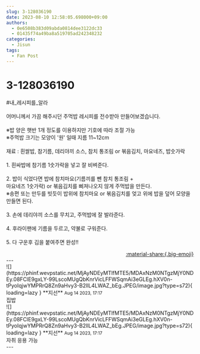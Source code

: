 ```yaml
---
slug: 3-128036190
date: 2023-08-10 12:58:05.698000+09:00
authors:
  - 0e6508b383d09abda0814dee3122dc33
  - 01435f74a49ba8a519705ad242348232
categories:
  - Jisun
tags:
  - Fan Post
---
```


# 3-128036190

<div class="post-container" markdown="1">
<div class="content-container md-sidebar__scrollwrap" markdown="1">

\#내_레시피를_알라 <br><br>어머니께서 가끔 해주시던 주먹밥 레시피를 전수받아 만들어보겠습니다.<br><br>※밥 양은 햇반 1개 정도를 이용하지만 기호에 따라 조절 가능<br>※주먹밥 크기는 모양이 '원' 일때 지름 11~12cm<br><br>재료 : 흰쌀밥, 참기름, 데리야끼 소스, 참치 통조림 or 볶음김치, 마요네즈, 밥숫가락<br><br>1. 흰싸밥에 참기름 1숫가락을 넣고 잘 비벼준다.<br><br>2. 밥이 식었다면 밥에 참치마요(기름끼를 뺀 참치 통조림 +<br>마요네즈 1숫가락) or 볶음김치를 삐져나오지 않게 주먹밥을 만든다.<br>※송편 또는 만두를 빗듯이 밥위에 참치마요 or 볶음김치를 엊고 위에 밥을 덮어 모양을 만들면 된다.<br><br>3. 손에 데리야끼 소스를 무치고, 주먹밥에 잘 발라준다.<br><br>4. 후라이팬에 기름을 두르고, 약불로 구워준다.<br><br>5. 다 구운후 김을 붙여주면 완성!!

</div>
</div>

<div style="text-align: right;" markdown="1">
<a href="https://weverse.io/fromis9/fanpost/3-128036190" style="text-align: right;">:material-share:{.big-emoji}</a>
</div>
---

<div class="comments-container md-sidebar__scrollwrap" markdown="1">
<div class="comment" markdown="1">
<div class='id-container' markdown="1">
![](https://phinf.wevpstatic.net/MjAyNDEyMTlfMTE5/MDAxNzM0NTgzMjY0NDEy.08FClE9gxLY-99LscoMUgQbKnrVicLFFWSqmAi3eGLEg.hXV0n-tPyoIqjwYMPRrQ8Zn9aHvy3-B2llL4LWAZ_bEg.JPEG/image.jpg?type=s72){ loading=lazy }
**<span class="artist">지선</span>** <small>Aug 14 2023, 17:17</small><br>
</div>
<div class='comment-body' markdown="1">
집밥
</div>
</div>
<div class="reply" markdown="1">
<div class="comment" markdown="1">
<div class='id-container' markdown="1">
![](https://phinf.wevpstatic.net/MjAyNDEyMTlfMTE5/MDAxNzM0NTgzMjY0NDEy.08FClE9gxLY-99LscoMUgQbKnrVicLFFWSqmAi3eGLEg.hXV0n-tPyoIqjwYMPRrQ8Zn9aHvy3-B2llL4LWAZ_bEg.JPEG/image.jpg?type=s72){ loading=lazy }
**<span class="artist">지선</span>** <small>Aug 14 2023, 17:17</small><br>
</div>
<div class='comment-body' markdown="1">
 자취 응용 가능
</div>
</div>
</div>
</div>
---
